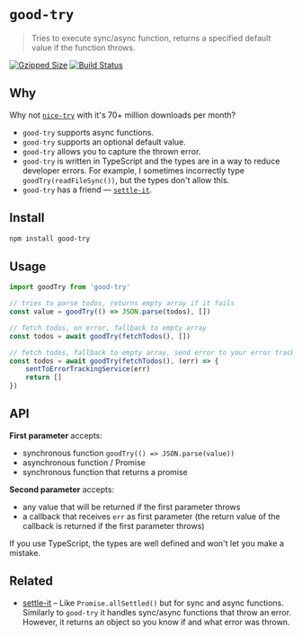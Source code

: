 # `good-try`

> Tries to execute sync/async function, returns a specified default value if the function throws.

[![Gzipped Size](https://img.shields.io/bundlephobia/minzip/good-try)](https://bundlephobia.com/result?p=good-try)
[![Build Status](https://img.shields.io/github/workflow/status/astoilkov/good-try/CI)](https://github.com/astoilkov/good-try/actions/workflows/main.yml)

## Why

Why not [`nice-try`](https://github.com/electerious/nice-try) with it's 70+ million downloads per month?
- `good-try` supports async functions.
- `good-try` supports an optional default value.
- `good-try` allows you to capture the thrown error.
- `good-try` is written in TypeScript and the types are in a way to reduce developer errors. For example, I sometimes incorrectly type `goodTry(readFileSync())`, but the types don't allow this.
- `good-try` has a friend — [`settle-it`](https://github.com/astoilkov/settle-it).

## Install

```bash
npm install good-try
```

## Usage

```ts
import goodTry from 'good-try'

// tries to parse todos, returns empty array if it fails
const value = goodTry(() => JSON.parse(todos), [])

// fetch todos, on error, fallback to empty array
const todos = await goodTry(fetchTodos(), [])

// fetch todos, fallback to empty array, send error to your error tracking service
const todos = await goodTry(fetchTodos(), (err) => {
    sentToErrorTrackingService(err)
    return []  
})
```

## API

**First parameter** accepts:
- synchronous function `goodTry(() => JSON.parse(value))`
- asynchronous function / Promise
- synchronous function that returns a promise

**Second parameter** accepts:
- any value that will be returned if the first parameter throws
- a callback that receives `err` as first parameter (the return value of the callback is returned if the first parameter throws)

If you use TypeScript, the types are well defined and won't let you make a mistake.

## Related

- [settle-it](https://github.com/astoilkov/settle-it) – Like `Promise.allSettled()` but for sync and async functions. Similarly to `good-try` it handles sync/async functions that throw an error. However, it returns an object so you know if and what error was thrown.